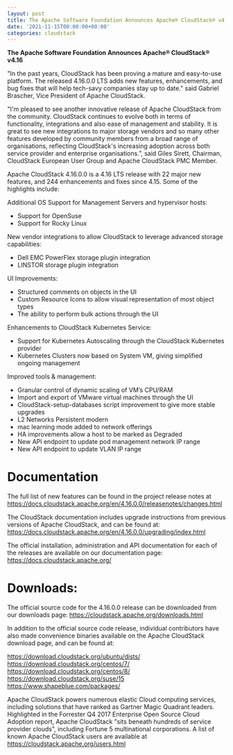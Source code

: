 ```yaml
---
layout: post
title: The Apache Software Foundation Announces Apache® CloudStack® v4.16
date: '2021-11-15T00:00:00+00:00'
categories: cloudstack
---
```

<b>The Apache Software Foundation Announces Apache® CloudStack® v4.16</b>

"In the past years, CloudStack has been proving a mature and
easy-to-use platform. The released 4.16.0.0 LTS adds new features,
enhancements, and bug fixes that will help tech-savy companies stay up
to date." said Gabriel Brascher, Vice President of Apache CloudStack.

"I'm pleased to see another innovative release of Apache CloudStack
from the community. CloudStack continues to evolve both in terms of
functionality, integrations and also ease of management and stability.
It is great to see new integrations to major storage vendors and so
many other features developed by community members from a broad range
of organisations, reflecting CloudStack's increasing adoption across
both service provider and enterprise organisations.”, said Giles
Sirett, Chairman, CloudStack European User Group and Apache CloudStack
PMC Member.

Apache CloudStack 4.16.0.0 is a 4.16 LTS release with 22 major new
features, and 244 enhancements and fixes since 4.15. Some of the
highlights include:

Additional OS Support for Management Servers and hypervisor hosts:
- Support for OpenSuse
- Support for Rocky Linux

New vendor integrations to allow CloudStack to leverage advanced
storage capabilities:
- Dell EMC PowerFlex storage plugin integration
- LINSTOR storage plugin integration

UI Improvements:
- Structured comments on objects in the UI
- Custom Resource Icons to allow visual representation of most object types
- The ability to perform bulk actions through the UI

Enhancements to CloudStack Kubernetes Service:
- Support for Kubernetes  Autoscaling through the CloudStack Kubernetes provider
- Kubernetes Clusters now based on System VM, giving simplified
ongoing management

Improved tools & management:
- Granular control of dynamic scaling of VM’s CPU/RAM
- Import and export of VMware virtual machines through the UI
- CloudStack-setup-databases script improvement to give more stable upgrades
- L2 Networks Persistent modern
- mac learning mode added to network offerings
- HA improvements allow a host to be marked as Degraded
- New API endpoint to update pod management network IP range
- New API endpoint to update VLAN IP range

# Documentation
The full list of new features can be found in the project release
notes at https://docs.cloudstack.apache.org/en/4.16.0.0/releasenotes/changes.html

The CloudStack documentation includes upgrade instructions from
previous versions of Apache CloudStack, and can be found at:
https://docs.cloudstack.apache.org/en/4.16.0.0/upgrading/index.html

The official installation, administration and API documentation for
each of the releases are available on our documentation page:
https://docs.cloudstack.apache.org/

# Downloads:
The official source code for the 4.16.0.0 release can be downloaded
from our downloads page: https://cloudstack.apache.org/downloads.html

In addition to the official source code release, individual
contributors have also made convenience binaries available on the
Apache CloudStack download page, and can be found at:

https://download.cloudstack.org/ubuntu/dists/
https://download.cloudstack.org/centos/7/
https://download.cloudstack.org/centos/8/
https://download.cloudstack.org/suse/15
https://www.shapeblue.com/packages/

Apache CloudStack powers numerous elastic Cloud computing services,
including solutions that have ranked as Gartner Magic Quadrant
leaders. Highlighted in the Forrester Q4 2017 Enterprise Open Source
Cloud Adoption report, Apache CloudStack "sits beneath hundreds of
service provider clouds", including Fortune 5 multinational
corporations. A list of known Apache CloudStack users are available at
https://cloudstack.apache.org/users.html

